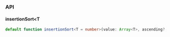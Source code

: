 

### API

#### insertionSort<T

```ts
default function insertionSort<T = number>(value: Array<T>, ascending?: boolean): Array<T>;
```


